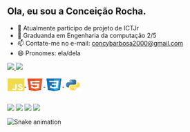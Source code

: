 ## Ola, eu sou a Conceição Rocha.

- 🔭 Atualmente participo de projeto de ICTJr
- 🌱 Graduanda em Engenharia da computação 2/5
- 📫 Contate-me no e-mail: concybarbosa2000@gmail.com
- 😄 Pronomes: ela/dela
<div>
  <a href="https://github.com/ConcyRocha">
  <img height="180em" src="https://github-readme-stats.vercel.app/api?username=ConcyRocha&show_icons=true&theme=dracula&include_all_commits=true&count_private=true"/>
  <img height="180em" src="https://github-readme-stats.vercel.app/api/top-langs/?username=ConcyRocha&layout=compact&langs_count=7&theme=dracula"/>
</div>
<div style="display: inline_block"><br>
  <img align="center" alt="Concy-Js" height="30" width="40" src="https://raw.githubusercontent.com/devicons/devicon/master/icons/javascript/javascript-plain.svg">
  <img align="center" alt="Concy-HTML" height="30" width="40" src="https://raw.githubusercontent.com/devicons/devicon/master/icons/html5/html5-original.svg">
  <img align="center" alt="Concy-CSS" height="30" width="40" src="https://raw.githubusercontent.com/devicons/devicon/master/icons/css3/css3-original.svg">
  <img align="center" alt="Concy-Python" height="30" width="40" src="https://raw.githubusercontent.com/devicons/devicon/master/icons/python/python-original.svg">
 
  
</div>
  
 ##
  
  <div> 
  <a href="https://www.instagram.com/concyrocha_/" target="_blank"><img src="https://img.shields.io/badge/-Instagram-%23E4405F?style=for-the-badge&logo=instagram&logoColor=white" target="_blank"></a>
 <a href="https://discord.com/channels/@me" target="_blank"><img src="https://img.shields.io/badge/Discord-7289DA?style=for-the-badge&logo=discord&logoColor=white" target="_blank"></a> 
  <a href = "mailto:concybarbosa2000@gmail.com"><img src="https://img.shields.io/badge/-Gmail-%23333?style=for-the-badge&logo=gmail&logoColor=white" target="_blank"></a>
  <a href="https://www.linkedin.com/in/concei%C3%A7%C3%A3o-rocha-a71440206/" target="_blank"><img src="https://img.shields.io/badge/-LinkedIn-%230077B5?style=for-the-badge&logo=linkedin&logoColor=white" target="_blank"></a> 
 
  ![Snake animation](https://github.com/ConcyRocha/blob/output/github-contribution-grid-snake.svg)
 
 
</div>
